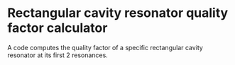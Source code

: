 # Rectangular cavity resonator quality factor calculator 
A code computes the quality factor of a specific rectangular cavity resonator at its 
first 2 resonances.
